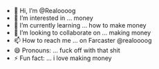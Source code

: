 - 👋 Hi, I’m @Realoooog
- 👀 I’m interested in ... money
- 🌱 I’m currently learning ... how to make money
- 💞️ I’m looking to collaborate on ... making money
- 📫 How to reach me ... on Farcaster @realoooog
- 😄 Pronouns: ... fuck off with that shit
- ⚡ Fun fact: ... i love making money

<!---
Realoooog/Realoooog is a ✨ special ✨ repository because its `README.md` (this file) appears on your GitHub profile.
You can click the Preview link to take a look at your changes.
--->
